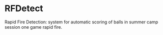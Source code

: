 # RFDetect
Rapid Fire Detection: system for automatic scoring of balls in summer camp session one game rapid fire.
